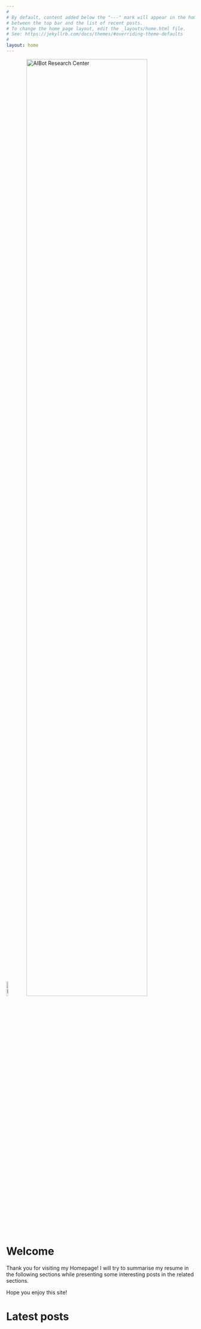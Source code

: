 ```yaml
---
#
# By default, content added below the "---" mark will appear in the home page
# between the top bar and the list of recent posts.
# To change the home page layout, edit the _layouts/home.html file.
# See: https://jekyllrb.com/docs/themes/#overriding-theme-defaults
#
layout: home
---
```


<div> 
    <img src="{{ '/images/unam.png' | absolute_url }}" alt="Bio-Robotics Laboratory" style="width:10%;" >
    <img src="{{ '/images/tamagawa.png' | absolute_url }}" alt="AIBot Research Center" style="width:80%;" >
</div>

# Welcome 

Thank you for visiting my Homepage! I will try to summarise my resume in the following sections while presenting some interesting posts in the related sections.

Hope you enjoy this site!

# Latest posts
